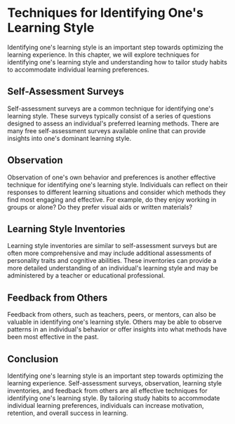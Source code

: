 Techniques for Identifying One's Learning Style
===============================================================================================

Identifying one's learning style is an important step towards optimizing the learning experience. In this chapter, we will explore techniques for identifying one's learning style and understanding how to tailor study habits to accommodate individual learning preferences.

Self-Assessment Surveys
-----------------------

Self-assessment surveys are a common technique for identifying one's learning style. These surveys typically consist of a series of questions designed to assess an individual's preferred learning methods. There are many free self-assessment surveys available online that can provide insights into one's dominant learning style.

Observation
-----------

Observation of one's own behavior and preferences is another effective technique for identifying one's learning style. Individuals can reflect on their responses to different learning situations and consider which methods they find most engaging and effective. For example, do they enjoy working in groups or alone? Do they prefer visual aids or written materials?

Learning Style Inventories
--------------------------

Learning style inventories are similar to self-assessment surveys but are often more comprehensive and may include additional assessments of personality traits and cognitive abilities. These inventories can provide a more detailed understanding of an individual's learning style and may be administered by a teacher or educational professional.

Feedback from Others
--------------------

Feedback from others, such as teachers, peers, or mentors, can also be valuable in identifying one's learning style. Others may be able to observe patterns in an individual's behavior or offer insights into what methods have been most effective in the past.

Conclusion
----------

Identifying one's learning style is an important step towards optimizing the learning experience. Self-assessment surveys, observation, learning style inventories, and feedback from others are all effective techniques for identifying one's learning style. By tailoring study habits to accommodate individual learning preferences, individuals can increase motivation, retention, and overall success in learning.
